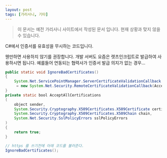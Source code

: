 ```yaml
---
layout: post
tags: [가리사니, 기타]
---
```


> 이 문서는 예전 가리사니 사이트에서 작성된 문서 입니다.
현재 상황과 맞지 않을 수 있습니다.

C#에서 인증서를 유효성을 무시하는 코드입니다.

웬만하면 사용하지 않기를 권장합니다.
개발 서버도 요즘은 렛츠인크립트로 발급하여 사용하시면 됩니다.
예를들어 연동되는 협력사가 인증서 발급 의지가 없는 경우...


``` java
public static void IgnoreBadCertificates()
{
	System.Net.ServicePointManager.ServerCertificateValidationCallback
	 = new System.Net.Security.RemoteCertificateValidationCallback(AcceptAllCertifications);
}
private static bool AcceptAllCertifications
(
	object sender,
	System.Security.Cryptography.X509Certificates.X509Certificate certification,
	System.Security.Cryptography.X509Certificates.X509Chain chain,
	System.Net.Security.SslPolicyErrors sslPolicyErrors
)
{
	return true;
}
```

``` java
// https 를 쓰기전에 아래 코드를 불러준다.
IgnoreBadCertificates();
```